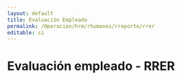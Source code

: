 ```yaml
---
layout: default
title: Evaluación Empleado
permalink: /Operacion/hrm/rhumanos/rreporte/rrer
editable: si
---
```


# Evaluación empleado - RRER  
